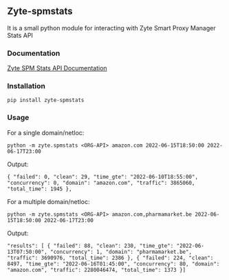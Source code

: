 ## Zyte-spmstats

It is a small python module for interacting with Zyte Smart Proxy Manager Stats API

### Documentation

[Zyte SPM Stats API Documentation](https://docs.zyte.com/smart-proxy-manager/stats.html)

### Installation

`pip install zyte-spmstats`

### Usage

For a single domain/netloc:

`python -m zyte.spmstats <ORG-API> amazon.com 2022-06-15T18:50:00 2022-06-17T23:00`

Output:

`
      {
         "failed": 0,
         "clean": 29,
         "time_gte": "2022-06-10T18:55:00",
         "concurrency": 0,
         "domain": "amazon.com",
         "traffic": 3865060,
         "total_time": 1945
      },
`

For a multiple domain/netloc:

`python -m zyte.spmstats <ORG-API> amazon.com,pharmamarket.be 2022-06-15T18:50:00 2022-06-17T23:00`

Output:

`"results": [
      {
         "failed": 88,
         "clean": 230,
         "time_gte": "2022-06-13T07:50:00",
         "concurrency": 1,
         "domain": "pharmamarket.be",
         "traffic": 3690976,
         "total_time": 2386
      },
      {
         "failed": 224,
         "clean": 8497,
         "time_gte": "2022-06-16T01:45:00",
         "concurrency": 80,
         "domain": "amazon.com",
         "traffic": 2280046474,
         "total_time": 1373
      }]`